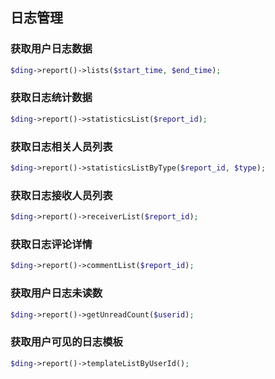 ## 日志管理

### 获取用户日志数据
```php
$ding->report()->lists($start_time, $end_time);
```

### 获取日志统计数据
```php
$ding->report()->statisticsList($report_id);
```

### 获取日志相关人员列表
```php
$ding->report()->statisticsListByType($report_id, $type);
```

### 获取日志接收人员列表
```php
$ding->report()->receiverList($report_id);
```

### 获取日志评论详情
```php
$ding->report()->commentList($report_id);
```

### 获取用户日志未读数
```php
$ding->report()->getUnreadCount($userid);
```

### 获取用户可见的日志模板 
```php
$ding->report()->templateListByUserId();
```